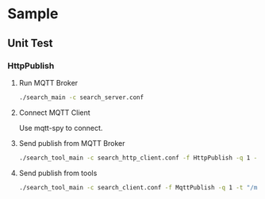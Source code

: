 # Sample

## Unit Test

### HttpPublish

1. Run MQTT Broker

	```sh
	./search_main -c search_server.conf
	```

2. Connect MQTT Client

	Use mqtt-spy to connect.

3. Send publish from MQTT Broker

	```sh
	./search_tool_main -c search_http_client.conf -f HttpPublish -q 1 -t "/mqtt-spy/test/" -p 37 -s "test_string_22" -x "test_pub_client" -y "mqtt-spy"
	```

4. Send publish from tools

	```sh
	./search_tool_main -c search_client.conf -f MqttPublish -q 1 -t "/mqtt-tools/test/" -p 121 -s test_string_27 -l mqtt-tools
	```

